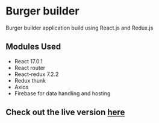 # Burger builder
Burger builder application build using React.js and Redux.js

## Modules Used 
- React 17.0.1
- React router
- React-redux 7.2.2
- Redux thunk
- Axios
- Firebase for data handling and hosting

## Check out the live version [here](https://temp-project-86847.web.app/)
